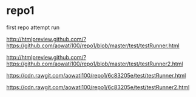 # repo1
first repo attempt run



http://htmlpreview.github.com/?https://github.com/aowati100/repo1/blob/master/test/testRunner.html

http://htmlpreview.github.com/?https://github.com/aowati100/repo1/blob/master/test/testRunner2.html

https://cdn.rawgit.com/aowati100/repo1/6c83205e/test/testRunner.html

https://cdn.rawgit.com/aowati100/repo1/6c83205e/test/testRunner2.html
